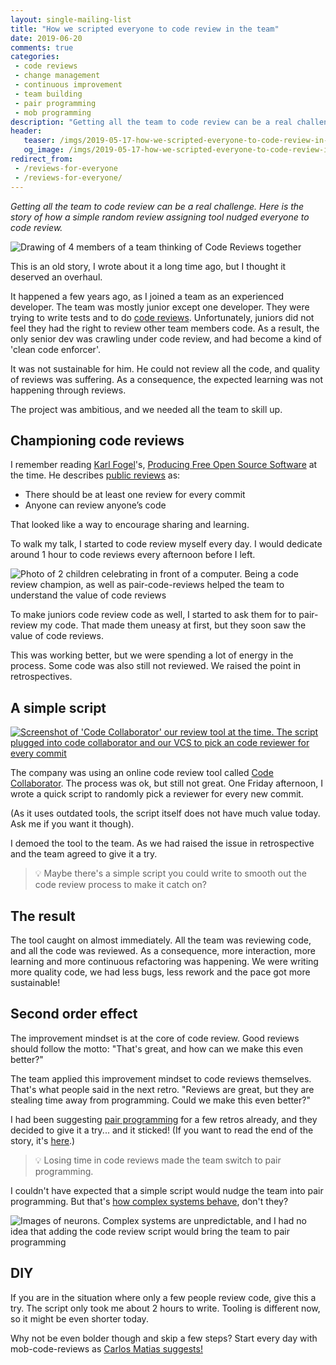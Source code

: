 ```yaml
---
layout: single-mailing-list
title: "How we scripted everyone to code review in the team"
date: 2019-06-20
comments: true
categories:
 - code reviews
 - change management
 - continuous improvement
 - team building
 - pair programming
 - mob programming
description: "Getting all the team to code review can be a real challenge. Here is the story of how a simple random review assigning tool nudged everyone to code review. It's also a story of continuous improvement. From painful manual code reviews to shared reviews to eventually synchronous pair programming."
header:
   teaser: /imgs/2019-05-17-how-we-scripted-everyone-to-code-review-in-the-team/code-reviews-for-all-teaser.jpeg
   og_image: /imgs/2019-05-17-how-we-scripted-everyone-to-code-review-in-the-team/code-reviews-for-all-og.jpeg
redirect_from:
 - /reviews-for-everyone
 - /reviews-for-everyone/
---
```

_Getting all the team to code review can be a real challenge. Here is the story of how a simple random review assigning tool nudged everyone to code review._

![Drawing of 4 members of a team thinking of Code Reviews together]({{site.url}}/imgs/2019-05-17-how-we-scripted-everyone-to-code-review-in-the-team/code-reviews-for-all.jpeg)

This is an old story, I wrote about it a long time ago, but I thought it deserved an overhaul.

It happened a few years ago, as I joined a team as an experienced developer. The team was mostly junior except one developer. They were trying to write tests and to do [code reviews](https://en.wikipedia.org/wiki/Code_review). Unfortunately, juniors did not feel they had the right to review other team members code. As a result, the only senior dev was crawling under code review, and had become a kind of 'clean code enforcer'.

It was not sustainable for him. He could not review all the code, and quality of reviews was suffering. As a consequence, the expected learning was not happening through reviews.

The project was ambitious, and we needed all the team to skill up.

## Championing code reviews

I remember reading [Karl Fogel](https://www.red-bean.com/kfogel/)'s, [Producing Free Open Source Software](https://producingoss.com/) at the time. He describes [public reviews](https://producingoss.com/en/setting-tone.html#code-review) as:

*   There should be at least one review for every commit
*   Anyone can review anyone’s code

That looked like a way to encourage sharing and learning.

To walk my talk, I started to code review myself every day. I would dedicate around 1 hour to code reviews every afternoon before I left.

![Photo of 2 children celebrating in front of a computer. Being a code review champion, as well as pair-code-reviews helped the team to understand the value of code reviews]({{site.url}}/imgs/2019-05-17-how-we-scripted-everyone-to-code-review-in-the-team/children-review.jpg)

To make juniors code review code as well, I started to ask them for to pair-review my code. That made them uneasy at first, but they soon saw the value of code reviews.

This was working better, but we were spending a lot of energy in the process. Some code was also still not reviewed. We raised the point in retrospectives.

## A simple script

[![Screenshot of 'Code Collaborator' our review tool at the time. The script plugged into code collaborator and our VCS to pick an code reviewer for every commit]({{site.url}}/imgs/2019-05-17-how-we-scripted-everyone-to-code-review-in-the-team/code-collaborator-small.jpg)]({{site.url}}/imgs/2019-05-17-how-we-scripted-everyone-to-code-review-in-the-team/code-collaborator.png)

The company was using an online code review tool called [Code Collaborator](https://smartbear.com/product/collaborator/overview/). The process was ok, but still not great. One Friday afternoon, I wrote a quick script to randomly pick a reviewer for every new commit.

(As it uses outdated tools, the script itself does not have much value today. Ask me if you want it though).

I demoed the tool to the team. As we had raised the issue in retrospective and the team agreed to give it a try.

> 💡 Maybe there's a simple script you could write to smooth out the code review process to make it catch on?

## The result

The tool caught on almost immediately. All the team was reviewing code, and all the code was reviewed. As a consequence, more interaction, more learning and more continuous refactoring was happening. We were writing more quality code, we had less bugs, less rework and the pace got more sustainable!

## Second order effect

The improvement mindset is at the core of code review. Good reviews should follow the motto: "That's great, and how can we make this even better?"

The team applied this improvement mindset to code reviews themselves. That's what people said in the next retro. "Reviews are great, but they are stealing time away from programming. Could we make this even better?"

I had been suggesting [pair programming](/categories/#pair-programming) for a few retros already, and they decided to give it a try... and it sticked! (If you want to read the end of the story, it's [here](/from-zero-to-pair-programming-hero/).)

> 💡 Losing time in code reviews made the team switch to pair programming.

I couldn't have expected that a simple script would nudge the team into pair programming. But that's [how complex systems behave](/how-we-increased-productivity-by-25-with-a-fruit-basket-at-work/), don't they?

![Images of neurons. Complex systems are unpredictable, and I had no idea that adding the code review script would bring the team to pair programming]({{site.url}}/imgs/2019-05-17-how-we-scripted-everyone-to-code-review-in-the-team/nerves.jpg)

## DIY

If you are in the situation where only a few people review code, give this a try. The script only took me about 2 hours to write. Tooling is different now, so it might be even shorter today.

Why not be even bolder though and skip a few steps? Start every day with mob-code-reviews as [Carlos Matias suggests!](https://hackernoon.com/why-you-should-do-code-review-e2642cfd1667)
